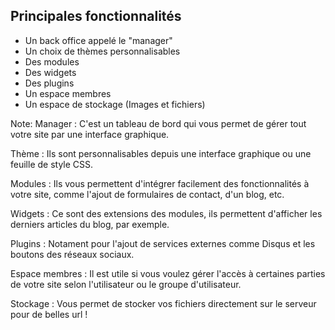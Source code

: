 ## Principales fonctionnalités

* Un back office appelé le "manager" <!-- .element: class="fragment fade-in-then-semi-out" -->
* Un choix de thèmes personnalisables <!-- .element: class="fragment fade-in-then-semi-out" -->
* Des modules <!-- .element: class="fragment fade-in-then-semi-out" -->
* Des widgets <!-- .element: class="fragment fade-in-then-semi-out" -->
* Des plugins <!-- .element: class="fragment fade-in-then-semi-out" -->
* Un espace membres <!-- .element: class="fragment fade-in-then-semi-out" -->
* Un espace de stockage (Images et fichiers) <!-- .element: class="fragment fade-in" -->

Note:
Manager : C'est un tableau de bord qui vous permet de gérer tout votre site par une interface graphique.

Thème : Ils sont personnalisables depuis une interface graphique ou une feuille de style CSS.

Modules : Ils vous permettent d'intégrer facilement des fonctionnalités à votre site, comme l'ajout de formulaires de contact, d'un blog, etc.

Widgets : Ce sont des extensions des modules, ils permettent d'afficher les derniers articles du blog, par exemple.

Plugins : Notament pour l'ajout de services externes comme Disqus et les boutons des réseaux sociaux.

Espace membres : Il est utile si vous voulez gérer l'accès à certaines parties de votre site selon l'utilisateur ou le groupe d'utilisateur.

Stockage : Vous permet de stocker vos fichiers directement sur le serveur pour de belles url !